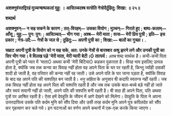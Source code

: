 **अशक्नुवंस्तद्विरहं मुञ्चन्बाष्पकलां मुहु: ।** **आसिञ्चदश्ब वत्सेति नेत्रोदैर्दुहितु: शिखा: ॥ २५॥** 

**शब्दार्थ** 

**अशक्नुवन्—** **न सह सकने के कारण** **; तत्-विरहम्—** **उसका वियोग** **; मुञ्चन्—** **गिराते हुए** **; बाष्प-कलाम्—** **आँसू** **;** **मुहु:—** **पुन: पुन:** **; आसिञ्चत्—** **भीग गया** **; अश्ब—** **मेरी माता** **; वत्स—** **मेरी प्रिय पुत्री** **; इति—** **इस प्रकार** **; नेत्र-उदै:—** **नेत्रों के जल से** **; दुहितु:—** **अपनी पुत्री का** **; शिखा:—** **बालों का गुच्छा।** **.** 

**सम्राट अपनी पुत्री के वियोग को न सह सके, अत: उनके नेत्रों से बारश्बार अश्रु** **झरने लगे और उनकी पुत्री का सिर भीग गया। वे विलख पड़े 'मेरी माता, मेरी प्यारी** **बेटी।Ó** **तात्पर्य :** *अश्ब* शब्द सार्थक है। कभी-कभी पिता अपनी पुत्री को प्यार में 'माताÓ अथवा कभी 'मेरी बिटियाÓ कहकर पुकारता है। विरह भाव इसलिए उत्पन्न होता है, क्योंकि जब तक कन्या का विवाह नहीं होता वह अपने पिता के घर पर रहती है, किन्तु ज्योंही उसकी शादी हो जाती है, वह परिवार की कन्या नहीं रह जाती। उसे अपने पति के घर जाना पड़ता है, क्योंकि विवाह के बाद वह अपने पति की सश्पति्त बन जाती है। *मनु संहिता* के अनुसार षी कदापि स्वतन्त्र नहीं रहती। जब तक विवाह नहीं होता वह अपने पिता की सश्पत्ति रहती है और जब तक उसके बाल-बच्चे बड़े नहीं हो जाते और स्वयं सयानी नहीं हो जाती, अपने पति की सश्पत्ति बनी रहती है। षी सदा ही अपने पिता, पति अथवा पुत्रों पर आश्रित रहती है। ऐसा हमें देवहूति के जीवन में आगे देखने को मिलेगा। देवहूति के पिता ने अपना उत्तरदायित्व उसके पति कर्दम मुनि को सौंप दिया और उसी तरह कर्दम मुनि अपने पुत्र कपिलदेव को सौंप कर गृहत्याग कर चले गये। इन घटनाओं का वर्णन अपने कथनों में एक-एक करके किया जाएगा।  